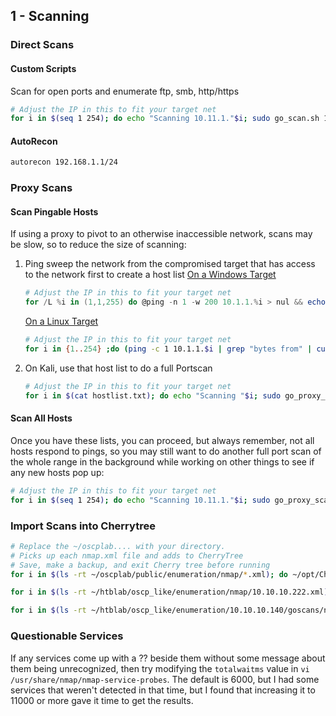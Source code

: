 ## 1 - Scanning

### Direct Scans

#### Custom Scripts

Scan for open ports and enumerate ftp, smb, http/https

```bash
# Adjust the IP in this to fit your target net
for i in $(seq 1 254); do echo "Scanning 10.11.1."$i; sudo go_scan.sh 10.11.1.$i; done
```

#### AutoRecon

```bash
autorecon 192.168.1.1/24
```

### Proxy Scans

#### Scan Pingable Hosts

If using a proxy to pivot to an otherwise inaccessible network, scans may be slow, so to reduce the size of scanning:

1. Ping sweep the network from the compromised target that has access to the network first to create a host list 
   <u>On a Windows Target</u>

   ```powershell
   # Adjust the IP in this to fit your target net
   for /L %i in (1,1,255) do @ping -n 1 -w 200 10.1.1.%i > nul && echo 10.1.1.%i>>hostlist.txt
   ```

   <u>On a Linux Target</u>

   ```bash
   # Adjust the IP in this to fit your target net
   for i in {1..254} ;do (ping -c 1 10.1.1.$i | grep "bytes from" | cut -d " " -f 4 | sed s/:$// >> hostlist.txt &); done
   ```

2. On Kali, use that host list to do a full Portscan

   ```bash
   # Adjust the IP in this to fit your target net
   for i in $(cat hostlist.txt); do echo "Scanning "$i; sudo go_proxy_scan.sh $i & done
   ```

#### Scan All Hosts

Once you have these lists, you can proceed, but always remember, not all hosts respond to pings, so you may still want to do another full port scan of the whole range in the background while working on other things to see if any new hosts pop up:

```bash
# Adjust the IP in this to fit your target net
for i in $(seq 1 254); do echo "Scanning 10.11.1."$i; sudo go_proxy_scan.sh 10.1.1.$i & done
```

### Import Scans into Cherrytree

```bash
# Replace the ~/oscplab.... with your directory.
# Picks up each nmap.xml file and adds to CherryTree
# Save, make a backup, and exit Cherry tree before running
for i in $(ls -rt ~/oscplab/public/enumeration/nmap/*.xml); do ~/opt/CherryTree/cherrymap/cherrymap.py $i -m ~/oscplab/CherryTree/OSCPLab.ctd; done

for i in $(ls -rt ~/htblab/oscp_like/enumeration/nmap/10.10.10.222.xml); do ~/opt/CherryTree/cherrymap/cherrymap.py $i -m ~/htblab/CherryTree/htblabs.ctd; done

for i in $(ls -rt ~/htblab/oscp_like/enumeration/10.10.10.140/goscans/nmap_10.10.10.140.xml); do ~/opt/CherryTree/cherrymap/cherrymap.py $i -m ~/htblab/CherryTree/htblabs.ctd; done
```

### Questionable Services

If any services come up with a ?? beside them without some message about them being unrecognized, then try modifying the `totalwaitms` value in `vi /usr/share/nmap/nmap-service-probes`.  The default is 6000, but I had some services that weren't detected in that time, but I found that increasing it to 11000 or more gave it time to get the results.